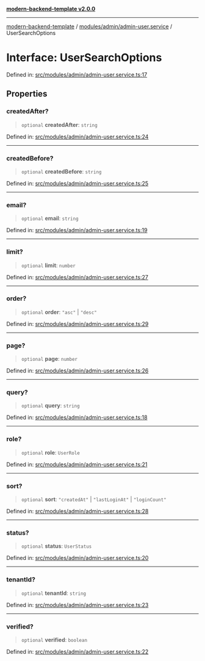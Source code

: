 [**modern-backend-template v2.0.0**](../../../../README.md)

***

[modern-backend-template](../../../../modules.md) / [modules/admin/admin-user.service](../README.md) / UserSearchOptions

# Interface: UserSearchOptions

Defined in: [src/modules/admin/admin-user.service.ts:17](https://github.com/maemreyo/saas-4cus-nodejs/blob/1a77de11cd6eaefe66c31c7f5de281673fc25ce5/src/modules/admin/admin-user.service.ts#L17)

## Properties

### createdAfter?

> `optional` **createdAfter**: `string`

Defined in: [src/modules/admin/admin-user.service.ts:24](https://github.com/maemreyo/saas-4cus-nodejs/blob/1a77de11cd6eaefe66c31c7f5de281673fc25ce5/src/modules/admin/admin-user.service.ts#L24)

***

### createdBefore?

> `optional` **createdBefore**: `string`

Defined in: [src/modules/admin/admin-user.service.ts:25](https://github.com/maemreyo/saas-4cus-nodejs/blob/1a77de11cd6eaefe66c31c7f5de281673fc25ce5/src/modules/admin/admin-user.service.ts#L25)

***

### email?

> `optional` **email**: `string`

Defined in: [src/modules/admin/admin-user.service.ts:19](https://github.com/maemreyo/saas-4cus-nodejs/blob/1a77de11cd6eaefe66c31c7f5de281673fc25ce5/src/modules/admin/admin-user.service.ts#L19)

***

### limit?

> `optional` **limit**: `number`

Defined in: [src/modules/admin/admin-user.service.ts:27](https://github.com/maemreyo/saas-4cus-nodejs/blob/1a77de11cd6eaefe66c31c7f5de281673fc25ce5/src/modules/admin/admin-user.service.ts#L27)

***

### order?

> `optional` **order**: `"asc"` \| `"desc"`

Defined in: [src/modules/admin/admin-user.service.ts:29](https://github.com/maemreyo/saas-4cus-nodejs/blob/1a77de11cd6eaefe66c31c7f5de281673fc25ce5/src/modules/admin/admin-user.service.ts#L29)

***

### page?

> `optional` **page**: `number`

Defined in: [src/modules/admin/admin-user.service.ts:26](https://github.com/maemreyo/saas-4cus-nodejs/blob/1a77de11cd6eaefe66c31c7f5de281673fc25ce5/src/modules/admin/admin-user.service.ts#L26)

***

### query?

> `optional` **query**: `string`

Defined in: [src/modules/admin/admin-user.service.ts:18](https://github.com/maemreyo/saas-4cus-nodejs/blob/1a77de11cd6eaefe66c31c7f5de281673fc25ce5/src/modules/admin/admin-user.service.ts#L18)

***

### role?

> `optional` **role**: `UserRole`

Defined in: [src/modules/admin/admin-user.service.ts:21](https://github.com/maemreyo/saas-4cus-nodejs/blob/1a77de11cd6eaefe66c31c7f5de281673fc25ce5/src/modules/admin/admin-user.service.ts#L21)

***

### sort?

> `optional` **sort**: `"createdAt"` \| `"lastLoginAt"` \| `"loginCount"`

Defined in: [src/modules/admin/admin-user.service.ts:28](https://github.com/maemreyo/saas-4cus-nodejs/blob/1a77de11cd6eaefe66c31c7f5de281673fc25ce5/src/modules/admin/admin-user.service.ts#L28)

***

### status?

> `optional` **status**: `UserStatus`

Defined in: [src/modules/admin/admin-user.service.ts:20](https://github.com/maemreyo/saas-4cus-nodejs/blob/1a77de11cd6eaefe66c31c7f5de281673fc25ce5/src/modules/admin/admin-user.service.ts#L20)

***

### tenantId?

> `optional` **tenantId**: `string`

Defined in: [src/modules/admin/admin-user.service.ts:23](https://github.com/maemreyo/saas-4cus-nodejs/blob/1a77de11cd6eaefe66c31c7f5de281673fc25ce5/src/modules/admin/admin-user.service.ts#L23)

***

### verified?

> `optional` **verified**: `boolean`

Defined in: [src/modules/admin/admin-user.service.ts:22](https://github.com/maemreyo/saas-4cus-nodejs/blob/1a77de11cd6eaefe66c31c7f5de281673fc25ce5/src/modules/admin/admin-user.service.ts#L22)
